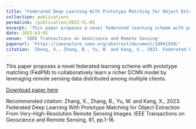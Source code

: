 ```yaml
---
title: "Federated Deep Learning With Prototype Matching for Object Extraction From Very-High-Resolution Remote Sensing Images"
collection: publications
permalink: /publication/2023-FL-RS
excerpt: 'This paper proposes a novel federated learning scheme with prototype matching (FedPM) to collaboratively learn a richer DCNN model by leveraging remote sensing data distributed among multiple clients.'
date: 2023-03-01
venue: 'IEEE Transactions on Geoscience and Remote Sensing'
paperurl: 'https://ieeexplore.ieee.org/abstract/document/10041939/'
citation: 'Zhang, X., Zhang, B., Yu, W. and Kang, X., 2023. Federated Deep Learning With Prototype Matching for Object Extraction From Very-High-Resolution Remote Sensing Images. IEEE Transactions on Geoscience and Remote Sensing, 61, pp.1-16.'
---
```

This paper proposes a novel federated learning scheme with prototype matching (FedPM) to collaboratively learn a richer DCNN model by leveraging remote sensing data distributed among multiple clients.

[Download paper here](https://ieeexplore.ieee.org/abstract/document/10041939/)

Recommended citation: Zhang, X., Zhang, B., Yu, W. and Kang, X., 2023. Federated Deep Learning With Prototype Matching for Object Extraction From Very-High-Resolution Remote Sensing Images. IEEE Transactions on Geoscience and Remote Sensing, 61, pp.1-16.